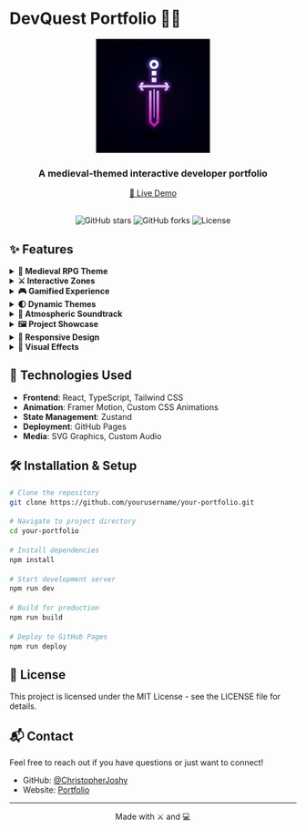# DevQuest Portfolio 🏰✨

<div align="center">
  <img src="generated-icon.png" alt="Portfolio Logo" width="200">
  <h3>A medieval-themed interactive developer portfolio</h3>
  <a href="https://christopherjoshy.github.io/ProtfolioG/" target="_blank">🔮 Live Demo</a>
</div>

<br />

<div align="center">

![GitHub stars](https://img.shields.io/github/stars/ChristopherJoshy/ProtfolioG?style=for-the-badge&color=gold)
![GitHub forks](https://img.shields.io/github/forks/ChristopherJoshy/ProtfolioG?style=for-the-badge&color=purple)
![License](https://img.shields.io/badge/License-MIT-blue?style=for-the-badge)

</div>

## ✨ Features

<details>
<summary><b>🏰 Medieval RPG Theme</b></summary>

<p align="center">
<img width="600" src="https://media.giphy.com/media/v1.Y2lkPTc5MGI3NjExcmVtczlveHNvYXljZnVnbHVydHc0ZGw0M3JyaGs3dDh3YW03NzZzciZlcD12MV9pbnRlcm5hbF9naWZfYnlfaWQmY3Q9Zw/BHNfhgU63qrks/giphy.gif" alt="Medieval Theme">
</p>

- Immersive medieval fantasy user interface
- Pixel art graphics and animations
- RPG-style navigation between sections
- Magical visual effects and transitions
</details>

<details>
<summary><b>⚔️ Interactive Zones</b></summary>

<p align="center">
<img width="600" src="https://media.giphy.com/media/v1.Y2lkPTc5MGI3NjExdWxwczV4Z2pxbmt2eWlkbWJrZ2Nhd2F5aWptdmpvc2RrN3U4dXQyeiZlcD12MV9pbnRlcm5hbF9naWZfYnlfaWQmY3Q9Zw/qfpxJFCwKeiCQ/giphy.gif" alt="Interactive Zones">
</p>

- Unique themed areas for different content:
  - 🏠 Home Village (Introduction)
  - 🎓 Education Guild Hall
  - 🛡️ Skills Armory
  - 🔮 Projects Forge
  - 📜 Quests Board
  - 📬 Contact Tavern
</details>

<details>
<summary><b>🎮 Gamified Experience</b></summary>

<p align="center">
<img width="600" src="https://media.giphy.com/media/v1.Y2lkPTc5MGI3NjExOXpsZjA2dW1qdjRqbjMzcTUzbG5wbmt0a3Jtc3dhejJya2dycGk1eCZlcD12MV9pbnRlcm5hbF9naWZfYnlfaWQmY3Q9Zw/5WfO6L63MSlJFjgPF0/giphy.gif" alt="Gamified Experience">
</p>

- Level-up system representing career progression
- Skill trees with visual progression indicators
- Achievement system for professional milestones
- Interactive elements and Easter eggs
</details>

<details>
<summary><b>🌓 Dynamic Themes</b></summary>

<p align="center">
<img width="600" src="https://media.giphy.com/media/v1.Y2lkPTc5MGI3NjExd294MmtrZGgwcGo0dWoxNXc1djhxcnZkaWhpcDVyc2ZsdW8yMDZxaSZlcD12MV9pbnRlcm5hbF9naWZfYnlfaWQmY3Q9Zw/sZTnX2h1yPt4I/giphy.gif" alt="Dynamic Themes">
</p>

- Light theme: Daytime medieval village 
- Dark theme: Nighttime enchanted realm
- Smooth transitions between themes
- Theme-specific animations and effects
</details>

<details>
<summary><b>🎵 Atmospheric Soundtrack</b></summary>

<p align="center">
<img width="600" src="https://media.giphy.com/media/v1.Y2lkPTc5MGI3NjExaDl0Nm0ycnR6ZnA4cDF0cXBzeGptOGw1c3g1YWFoc2NmMnQybmU1MCZlcD12MV9pbnRlcm5hbF9naWZfYnlfaWQmY3Q9Zw/8maQUL5ofSoTC/giphy.gif" alt="Music System">
</p>

- Medieval background music enhancing immersion
- Toggle-able music system for user preference
- Consistent audio experience across all sections
</details>

<details>
<summary><b>🖼️ Project Showcase</b></summary>

<p align="center">
<img width="600" src="https://media.giphy.com/media/v1.Y2lkPTc5MGI3NjExNmpjNGo0YnlxM21obGZrYmdnamJvZTBuZ2FxcGF6NXR6MXVxNnNuNiZlcD12MV9pbnRlcm5hbF9naWZfYnlfaWQmY3Q9Zw/l4FGzTRVr14I2YQW4/giphy.gif" alt="Project Showcase">
</p>

- Interactive project cards with detailed information
- Medieval-themed project illustrations
- Magical animations on project interaction
- Direct links to live demos and repositories
</details>

<details>
<summary><b>📱 Responsive Design</b></summary>

<p align="center">
<img width="600" src="https://media.giphy.com/media/v1.Y2lkPTc5MGI3NjExbGQyYmZwemFsdWdzZnVpZ2Z3dGg4YzZpZXI5YmcwMnhhZW40MGR1eiZlcD12MV9pbnRlcm5hbF9naWZfYnlfaWQmY3Q9Zw/l3fQcPqo0fEZOmQZG/giphy.gif" alt="Responsive Design">
</p>

- Fully responsive across all devices
- Mobile-optimized navigation 
- Touch-friendly interactive elements
- Consistent experience on all screen sizes
</details>

<details>
<summary><b>🌟 Visual Effects</b></summary>

<p align="center">
<img width="600" src="https://media.giphy.com/media/v1.Y2lkPTc5MGI3NjExMHJ3N2d0Z2doYW5mZGhxaXJ0ZGdlN3c1NGN0MHRvcDAxaGw0aTA3YiZlcD12MV9pbnRlcm5hbF9naWZfYnlfaWQmY3Q9Zw/de5bARu0SsXiU/giphy.gif" alt="Visual Effects">
</p>

- Custom cursor with trail effects
- Parallax scrolling backgrounds
- Magic spell animations for interactions 
- Ambient particle effects
</details>

## 🚀 Technologies Used

- **Frontend**: React, TypeScript, Tailwind CSS
- **Animation**: Framer Motion, Custom CSS Animations
- **State Management**: Zustand
- **Deployment**: GitHub Pages
- **Media**: SVG Graphics, Custom Audio

## 🛠️ Installation & Setup

```bash
# Clone the repository
git clone https://github.com/yourusername/your-portfolio.git

# Navigate to project directory
cd your-portfolio

# Install dependencies
npm install

# Start development server
npm run dev

# Build for production
npm run build

# Deploy to GitHub Pages
npm run deploy
```

## 📄 License

This project is licensed under the MIT License - see the LICENSE file for details.

## 📬 Contact

Feel free to reach out if you have questions or just want to connect!

- GitHub: [@ChristopherJoshy](https://github.com/ChristopherJoshy)
- Website: [Portfolio](https://christopherjoshy.github.io/ProtfolioG/)

---

<p align="center">Made with ⚔️ and 💻</p> 